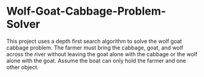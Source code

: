 # Wolf-Goat-Cabbage-Problem-Solver
This project uses a depth first search algorithm to solve the wolf goat cabbage problem.
The farmer must bring the cabbage, goat, and wolf across the river without leaving the goat alone with
the cabbage or the wolf alone with the goat. Assume the boat can only hold the farmer and one other object.
